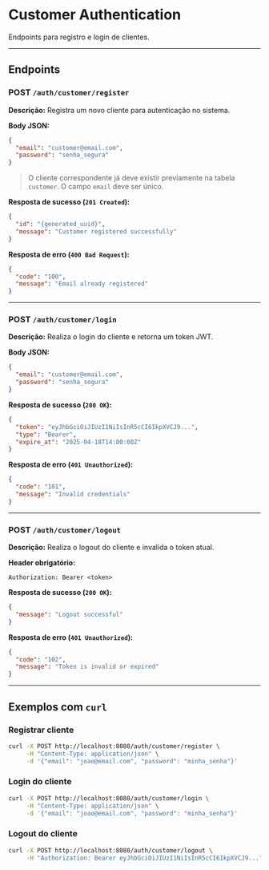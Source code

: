 # Customer Authentication
Endpoints para registro e login de clientes.

---

## Endpoints

### POST `/auth/customer/register`

**Descrição:** Registra um novo cliente para autenticação no sistema.

**Body JSON:**

```json
{
  "email": "customer@email.com",
  "password": "senha_segura"
}
```

> O cliente correspondente já deve existir previamente na tabela `customer`. O campo `email` deve ser único.

**Resposta de sucesso (`201 Created`):**

```json
{
  "id": "{generated_uuid}",
  "message": "Customer registered successfully"
}
```

**Resposta de erro (`400 Bad Request`):**

```json
{
  "code": "100",
  "message": "Email already registered"
}
```

---

### POST `/auth/customer/login`

**Descrição:** Realiza o login do cliente e retorna um token JWT.

**Body JSON:**

```json
{
  "email": "customer@email.com",
  "password": "senha_segura"
}
```

**Resposta de sucesso (`200 OK`):**

```json
{
  "token": "eyJhbGciOiJIUzI1NiIsInR5cCI6IkpXVCJ9...",
  "type": "Bearer",
  "expire_at": "2025-04-18T14:00:00Z"
}
```

**Resposta de erro (`401 Unauthorized`):**

```json
{
  "code": "101",
  "message": "Invalid credentials"
}
```

---

### POST `/auth/customer/logout`

**Descrição:** Realiza o logout do cliente e invalida o token atual.

**Header obrigatório:**

```
Authorization: Bearer <token>
```

**Resposta de sucesso (`200 OK`):**

```json
{
  "message": "Logout successful"
}
```

**Resposta de erro (`401 Unauthorized`):**

```json
{
  "code": "102",
  "message": "Token is invalid or expired"
}
```

---

## Exemplos com `curl`

### Registrar cliente

```bash
curl -X POST http://localhost:8080/auth/customer/register \
     -H "Content-Type: application/json" \
     -d '{"email": "joao@email.com", "password": "minha_senha"}'
```

### Login do cliente

```bash
curl -X POST http://localhost:8080/auth/customer/login \
     -H "Content-Type: application/json" \
     -d '{"email": "joao@email.com", "password": "minha_senha"}'
```

### Logout do cliente

```bash
curl -X POST http://localhost:8080/auth/customer/logout \
     -H "Authorization: Bearer eyJhbGciOiJIUzI1NiIsInR5cCI6IkpXVCJ9..."
```